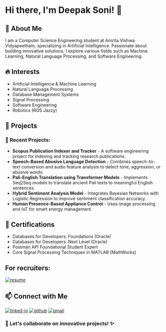 # Hi there, I'm Deepak Soni! 👋

## 🚀 About Me
I am a Computer Science Engineering student at Amrita Vishwa Vidyapeetham, specializing in Artificial Intelligence. Passionate about building innovative solutions, I explore various fields such as Machine Learning, Natural Language Processing, and Software Engineering.

## 🔥 Interests
- Artificial Intelligence & Machine Learning
- Natural Language Processing
- Database Management Systems
- Signal Processing
- Software Engineering
- Robotics (ROS Jazzy)

## 💼 Projects
### 🎯 **Recent Projects:**
- **Scopus Publication Indexer and Tracker** - A software engineering project for indexing and tracking research publications.
- **Speech-Based Abusive Language Detection** - Combines speech-to-text conversion and audio feature analysis to detect tone, aggression, or abusive words.
- **Pali-English Translation using Transformer Models** - Implements Seq2Seq models to translate ancient Pali texts to meaningful English sentences.
- **Hybrid Sentiment Analysis Model** - Integrates Bayesian Networks with Logistic Regression to improve sentiment classification accuracy.
- **Human Presence-Based Appliance Control** - Uses image processing and IoT for smart energy management.

## 📜 Certifications
- Databases for Developers: Foundations (Oracle)
- Databases for Developers: Next Level (Oracle)
- Postman API Foundational Student Expert
- Core Signal Processing Techniques in MATLAB (MathWorks)

## For recruiters:
[![resume](https://img.shields.io/badge/Resume-4285F4?style=for-the-badge&logo=read-the-docs&logoColor=white)]()


## 📫 Connect with Me
[![linked-in](https://img.shields.io/badge/Linked_In-0077B5?style=for-the-badge&logo=LinkedIn&logoColor=white)](https://www.linkedin.com/in/deepak-soni-850794250)
[![github](https://img.shields.io/badge/GitHub-000000?style=for-the-badge&logo=GitHub&logoColor=white)](https://github.com/Deepaksonui2510)
[![gmail](https://img.shields.io/badge/Gmail-D14836?style=for-the-badge&logo=Gmail&logoColor=white)](mailto:raisingdeepak12345@gmail.com)

### 🚀 Let's collaborate on innovative projects! ✨

